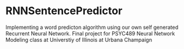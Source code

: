 # RNNSentencePredictor
Implementing a word predicton algorithm using our own self generated Recurrent Neural Network. Final project for PSYC489 Neural Network Modeling class at Universtiy of Illinois at Urbana Champaign
